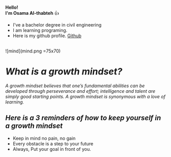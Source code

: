 **Hello!**<br>  **I'm Osama Al-thabteh** :+1:
- I've a bachelor degree in civil engineering <br>
- I am learning programing.
- Here is my github profile. [Github](https://github.com/Othabteh/)
<br>
![mind](mind.png =75x70)

<br>

# **_What is a growth mindset?_**

_A growth mindset believes that one’s fundamental abilities can be developed through perseverance and effort; intelligence and talent are simply good starting points. A growth mindset is synonymous with a love of learning._


## **_Here is a 3 reminders of how to keep yourself in a growth mindset_**
- Keep in mind no pain, no gain
- Every obstacle is a step to your future
- Always, Put your goal in front of you.



